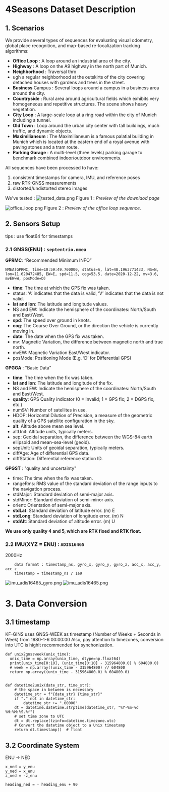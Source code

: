 # 4Seasons Dataset Description

## 1. Scenarios

We provide several types of sequences for evaluating visual odometry, global place recognition, and map-based re-localization tracking algorithms:

- **Office Loop** : A loop around an industrial area of the city.
- **Highway** : A loop on the A9 highway in the north part of Munich.
- **Neighborhood** : Traversal thro
- ugh a regular neighborhood at the outskirts of the city covering detached houses with gardens and trees in the street.
- **Business** Campus : Several loops around a campus in a business area around the city.
- **Countryside** : Rural area around agricultural fields which exhibits very homogeneous and repetitive structures. The scene shows heavy vegetation.
- **City Loop** : A large-scale loop at a ring road within the city of Munich including a tunnel.
- **Old Town** : Loop around the urban city center with tall buildings, much traffic, and dynamic objects.
- **Maximilianeum** : The Maximilianeum is a famous palatial building in Munich which is located at the eastern end of a royal avenue with paving stones and a tram route.
- **Parking Garage** : A multi-level (three levels) parking garage to benchmark combined indoor/outdoor environments.

All sequences have been processed to have:

1. consistent timestamps for camera, IMU, and reference poses
2. raw RTK-GNSS measurements
3. distorted/undistorted stereo images

We've tested : 
![tested_data.png](media/tested_data.png)
Figure 1 : _Preview of the downlaod page_

![office_loop.png](media/office_loop.png)
Figure 2 : _Preview of the office loop sequence._

## 2. Sensors Setup
tips : use float64 for timestamps

### 2.1 GNSS(ENU) : `septentrio.nmea`


**GPRMC**: “Recommended Minimum INFO”

    NMEA(GPRMC, time=10:59:49.700000, status=A, lat=48.1963771433, NS=N, lon=11.620472485, EW=E, spd=11.5, cog=53.5, date=2020-12-22, mv=3.6, mvEW=W, posMode=D)

  - **time**: The time at which the GPS fix was taken.
  - status: ‘A’ indicates that the data is valid, ‘V’ indicates that the data is not valid.
  - **lat and lon**: The latitude and longitude values.
  - NS and EW: Indicate the hemisphere of the coordinates: North/South and East/West.
  - **spd**: The speed over ground in knots.
  - **cog**: The Course Over Ground, or the direction the vehicle is currently moving in.
  - **date**: The date when the GPS fix was taken.
  - mv: Magnetic Variation, the difference between magnetic north and true north.
  - mvEW: Magnetic Variation East/West indicator.
  - posMode: Positioning Mode (E.g. ‘D’ for Differential GPS)

**GPGGA** : "Basic Data"

* **time**: The time when the fix was taken.
* **lat and lon**: The latitude and longitude of the fix.
* NS and EW: Indicate the hemisphere of the coordinates: North/South and East/West.
* **quality**: GPS Quality indicator (0 = Invalid; 1 = GPS fix; 2 = DGPS fix, etc.)
* numSV: Number of satellites in use.
* HDOP: Horizontal Dilution of Precision, a measure of the geometric quality of a GPS satellite configuration in the sky.
* **alt**: Altitude above mean sea level.
* altUnit: Altitude units, typically meters.
* sep: Geoidal separation, the difference between the WGS-84 earth ellipsoid and mean-sea-level (geoid).
* sepUnit: Units of geoidal separation, typically meters.
* diffAge: Age of differential GPS data.
* diffStation: Differential reference station ID.

**GPGST** : "quality and uncertainty"

* time: The time when the fix was taken.
* rangeRms: RMS value of the standard deviation of the range inputs to the navigation process.
* stdMajor: Standard deviation of semi-major axis.
* stdMinor: Standard deviation of semi-minor axis.
* orient: Orientation of semi-major axis.
* **stdLat**: Standard deviation of latitude error. (m) E
* **stdLong**: Standard deviation of longitude error. (m) N
* **stdAlt**: Standard deviation of altitude error. (m) U

**We use only quality 4 and 5, which are RTK fixed and RTK float.**


### 2.2 IMU(XYZ = ENU) : `ADIS16465`
2000Hz

        data format : timestamp_ns, gyro_x, gyro_y, gyro_z, acc_x, acc_y, acc_z
        timestamp = timestamp_ns / 1e9

![imu_adis16465_gyro.png](media/imu_adis16465_gyro.png)
![imu_adis16465.png](media/imu_adis16465.png)


# 3. Data Conversion

## 3.1 timestamp

KF-GINS uses GNSS-WEEK as timestamp (Number of Weeks + Seconds in Week) from 1980-1-6 00:00:00
Also, pay attention to timezones, conversion into UTC is highlt recommended for synchonization.

    def unix2gnssweek(unix_time):
      unix_time = np.array(unix_time, dtype=np.float64)
      print(unix_time[0:10], (unix_time[0:10] - 315964800.0) % 604800.0)
      # week = np.array((unix_time - 315964800) // 604800
      return np.array((unix_time - 315964800.0) % 604800.0)


    def datetime2unix(date_str, time_str):
        # the space in between is necessary
        datetime_str = f"{date_str} {time_str}"
        if "." not in datetime_str:
            datetime_str += ".00000"
        dt = datetime.datetime.strptime(datetime_str, "%Y-%m-%d %H:%M:%S.%f")
        # set time zone to UTC
        dt = dt.replace(tzinfo=datetime.timezone.utc)
        # Convert the datetime object to a Unix timestamp
        return dt.timestamp()  # float

## 3.2 Coordinate System

ENU -> NED

    x_ned = y_enu
    y_ned = x_enu
    z_ned = -z_enu
    
    heading_ned = - heading_enu + 90


